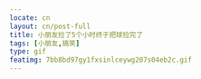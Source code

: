 ```yaml
---
locate: cn
layout: cn/post-full
title: 小朋友捡了5个小时终于把球捡完了
tags: [小朋友,搞笑]
type: gif
featimg: 7bb8bd97gy1fxsinlceywg207s04eb2c.gif
---
```

